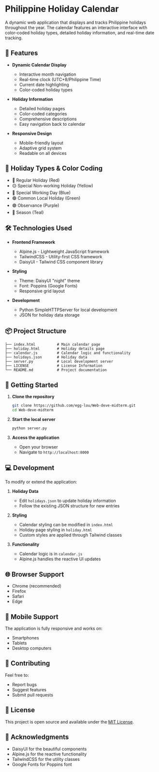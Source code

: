 # Philippine Holiday Calendar

A dynamic web application that displays and tracks Philippine holidays throughout the year. The calendar features an interactive interface with color-coded holiday types, detailed holiday information, and real-time date tracking.

## 🌟 Features

- **Dynamic Calendar Display**
  - Interactive month navigation
  - Real-time clock (UTC+8/Philippine Time)
  - Current date highlighting
  - Color-coded holiday types

- **Holiday Information**
  - Detailed holiday pages
  - Color-coded categories
  - Comprehensive descriptions
  - Easy navigation back to calendar

- **Responsive Design**
  - Mobile-friendly layout
  - Adaptive grid system
  - Readable on all devices

## 🎨 Holiday Types & Color Coding

- 🔴 Regular Holiday (Red)
- 🟡 Special Non-working Holiday (Yellow)
- 🔵 Special Working Day (Blue)
- 🟢 Common Local Holiday (Green)
- 🟣 Observance (Purple)
- 🔷 Season (Teal)

## 🛠️ Technologies Used

- **Frontend Framework**
  - Alpine.js - Lightweight JavaScript framework
  - TailwindCSS - Utility-first CSS framework
  - DaisyUI - Tailwind CSS component library

- **Styling**
  - Theme: DaisyUI "night" theme
  - Font: Poppins (Google Fonts)
  - Responsive grid layout

- **Development**
  - Python SimpleHTTPServer for local development
  - JSON for holiday data storage

## 📦 Project Structure

```
├── index.html          # Main calendar page
├── holiday.html        # Holiday details page
├── calendar.js         # Calendar logic and functionality
├── holidays.json       # Holiday data
├── server.py           # Local development server
├── LICENSE             # License Information 
└── README.md           # Project documentation
```

## 🚀 Getting Started

1. **Clone the repository**
   ```bash
   git clone https://github.com/egg-lou/Web-deve-midterm.git
   cd Web-deve-midterm 
   ```

2. **Start the local server**
   ```bash
   python server.py
   ```

3. **Access the application**
   - Open your browser
   - Navigate to `http://localhost:8000`

## 💻 Development

To modify or extend the application:

1. **Holiday Data**
   - Edit `holidays.json` to update holiday information
   - Follow the existing JSON structure for new entries

2. **Styling**
   - Calendar styling can be modified in `index.html`
   - Holiday page styling in `holiday.html`
   - Custom styles are applied through Tailwind classes

3. **Functionality**
   - Calendar logic is in `calendar.js`
   - Alpine.js handles the reactive UI updates

## 🌐 Browser Support

- Chrome (recommended)
- Firefox
- Safari
- Edge

## 📱 Mobile Support

The application is fully responsive and works on:
- Smartphones
- Tablets
- Desktop computers

## 🤝 Contributing

Feel free to:
- Report bugs
- Suggest features
- Submit pull requests

## 📝 License

This project is open source and available under the [MIT License](LICENSE).

## 🙏 Acknowledgments

- DaisyUI for the beautiful components
- Alpine.js for the reactive functionality
- TailwindCSS for the utility classes
- Google Fonts for Poppins font
